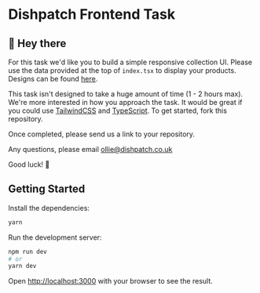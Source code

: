 # Dishpatch Frontend Task

## 👋 Hey there

For this task we'd like you to build a simple responsive collection UI. Please use the data provided at the top of `index.tsx` to display your products. Designs can be found [here](https://www.figma.com/file/9p1gTUp3gtQV322qIfYcZB/Technical-Task?node-id=806%3A3431&t=Xrcs9XxeBXx9LfvF-1).

This task isn't designed to take a huge amount of time (1 - 2 hours max). We're more interested in how you approach the task. It would be great if you could use [TailwindCSS](https://tailwindcss.com/) and [TypeScript](https://www.typescriptlang.org/). To get started, fork this repository.

Once completed, please send us a link to your repository.

Any questions, please email [ollie@dishpatch.co.uk](mailto:ollie@dishpatch.co.uk)

Good luck! 🚀


## Getting Started

Install the dependencies:

```bash
yarn
```

Run the development server:

```bash
npm run dev
# or
yarn dev
```

Open [http://localhost:3000](http://localhost:3000) with your browser to see the result.
